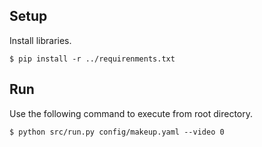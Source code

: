 ## Setup

Install libraries.

```shell
$ pip install -r ../requirenments.txt
```

## Run

Use the following command to execute from root directory.


```shell
$ python src/run.py config/makeup.yaml --video 0
```

